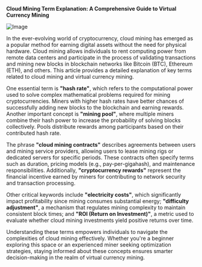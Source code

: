 **Cloud Mining Term Explanation: A Comprehensive Guide to Virtual Currency Mining**

![Image](https://github.com/user-attachments/assets/31692037-0104-4703-abd1-696b6a7dd41b)

In the ever-evolving world of cryptocurrency, cloud mining has emerged as a popular method for earning digital assets without the need for physical hardware. Cloud mining allows individuals to rent computing power from remote data centers and participate in the process of validating transactions and mining new blocks in blockchain networks like Bitcoin (BTC), Ethereum (ETH), and others. This article provides a detailed explanation of key terms related to cloud mining and virtual currency mining.

One essential term is **"hash rate"**, which refers to the computational power used to solve complex mathematical problems required for mining cryptocurrencies. Miners with higher hash rates have better chances of successfully adding new blocks to the blockchain and earning rewards. Another important concept is **"mining pool"**, where multiple miners combine their hash power to increase the probability of solving blocks collectively. Pools distribute rewards among participants based on their contributed hash rate.

The phrase **"cloud mining contracts"** describes agreements between users and mining service providers, allowing users to lease mining rigs or dedicated servers for specific periods. These contracts often specify terms such as duration, pricing models (e.g., pay-per-gigahash), and maintenance responsibilities. Additionally, **"cryptocurrency rewards"** represent the financial incentive earned by miners for contributing to network security and transaction processing.

Other critical keywords include **"electricity costs"**, which significantly impact profitability since mining consumes substantial energy; **"difficulty adjustment"**, a mechanism that regulates mining complexity to maintain consistent block times; and **"ROI (Return on Investment)"**, a metric used to evaluate whether cloud mining investments yield positive returns over time.

Understanding these terms empowers individuals to navigate the complexities of cloud mining effectively. Whether you're a beginner exploring this space or an experienced miner seeking optimization strategies, staying informed about these concepts ensures smarter decision-making in the realm of virtual currency mining.